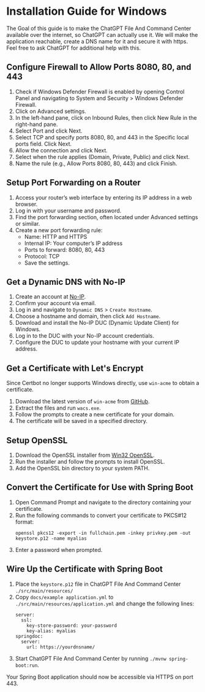 # Installation Guide for Windows

The Goal of this guide is to make the ChatGPT File And Command Center available
over the internet, so ChatGPT can actually use it. We will make the application
reachable, create a DNS name for it and secure it with https. Feel free to ask
ChatGPT for additional help with this.

## Configure Firewall to Allow Ports 8080, 80, and 443

1. Check if Windows Defender Firewall is enabled by opening Control Panel and navigating to System and Security > Windows Defender Firewall.
2. Click on Advanced settings.
3. In the left-hand pane, click on Inbound Rules, then click New Rule in the right-hand pane.
4. Select Port and click Next.
5. Select TCP and specify ports 8080, 80, and 443 in the Specific local ports field. Click Next.
6. Allow the connection and click Next.
7. Select when the rule applies (Domain, Private, Public) and click Next.
8. Name the rule (e.g., Allow Ports 8080, 80, 443) and click Finish.

## Setup Port Forwarding on a Router

1. Access your router’s web interface by entering its IP address in a web browser.
2. Log in with your username and password.
3. Find the port forwarding section, often located under Advanced settings or similar.
4. Create a new port forwarding rule:
    - Name: HTTP and HTTPS
    - Internal IP: Your computer’s IP address
    - Ports to forward: 8080, 80, 443
    - Protocol: TCP
    - Save the settings.

## Get a Dynamic DNS with No-IP

1. Create an account at [No-IP](https://www.noip.com/).
2. Confirm your account via email.
3. Log in and navigate to `Dynamic DNS` > `Create Hostname`.
4. Choose a hostname and domain, then click `Add Hostname`.
5. Download and install the No-IP DUC (Dynamic Update Client) for Windows.
6. Log in to the DUC with your No-IP account credentials.
7. Configure the DUC to update your hostname with your current IP address.

## Get a Certificate with Let's Encrypt

Since Certbot no longer supports Windows directly, use `win-acme` to obtain a certificate.

1. Download the latest version of `win-acme` from [GitHub](https://github.com/win-acme/win-acme/releases).
2. Extract the files and run `wacs.exe`.
3. Follow the prompts to create a new certificate for your domain.
4. The certificate will be saved in a specified directory.

## Setup OpenSSL

1. Download the OpenSSL installer from [Win32 OpenSSL](https://slproweb.com/products/Win32OpenSSL.html).
2. Run the installer and follow the prompts to install OpenSSL.
3. Add the OpenSSL bin directory to your system PATH.

## Convert the Certificate for Use with Spring Boot

1. Open Command Prompt and navigate to the directory containing your certificate.
2. Run the following commands to convert your certificate to PKCS#12 format:
    ```
    openssl pkcs12 -export -in fullchain.pem -inkey privkey.pem -out keystore.p12 -name myalias
    ```
3. Enter a password when prompted.

## Wire Up the Certificate with Spring Boot

1. Place the `keystore.p12` file in ChatGPT File And Command Center `./src/main/resources/`
2. Copy `docs/example application.yml` to `./src/main/resources/application.yml` and change
   the following lines:
    ```
    server:
      ssl:
        key-store-password: your-password
        key-alias: myalias
    springdoc:
      server:
        url: https://yourdnsname/
    ```
1. Start ChatGPT File And Command Center by running `./mvnw spring-boot:run`.

Your Spring Boot application should now be accessible via HTTPS on port 443.